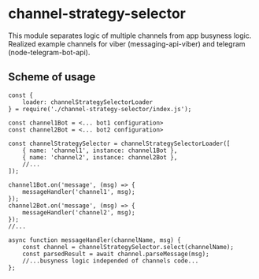 # channel-strategy-selector

This module separates logic of multiple channels from app busyness logic. Realized example channels for viber (messaging-api-viber) and telegram (node-telegram-bot-api).

## Scheme of usage 
```
const {
    loader: channelStrategySelectorLoader
} = require('./channel-strategy-selector/index.js');

const channel1Bot = <... bot1 configuration>
const channel2Bot = <... bot2 configuration>

const channelStrategySelector = channelStrategySelectorLoader([
    { name: 'channel1', instance: channel1Bot },
    { name: 'channel2', instance: channel2Bot },
    //...
]);

channel1Bot.on('message', (msg) => {
    messageHandler('channel1', msg);
});
channel2Bot.on('message', (msg) => {
    messageHandler('channel2', msg);
});
//...

async function messageHandler(channelName, msg) {
    const channel = channelStrategySelector.select(channelName);
    const parsedResult = await channel.parseMessage(msg);
    //...busyness logic independed of channels code...
};
```

